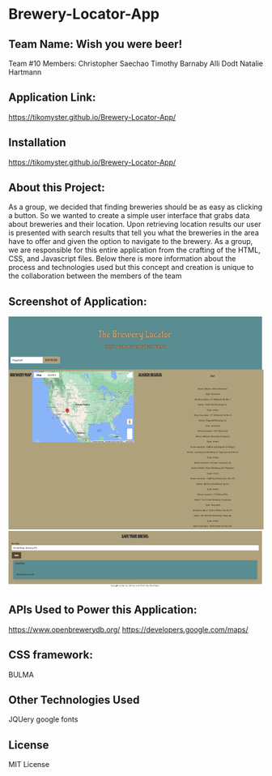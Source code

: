 # Brewery-Locator-App
## Team Name: Wish you were beer!

Team #10
Members: 
Christopher Saechao
Timothy Barnaby
Alli Dodt
Natalie Hartmann

## Application Link:
https://tikomyster.github.io/Brewery-Locator-App/

## Installation
https://tikomyster.github.io/Brewery-Locator-App/

## About this Project: 
As a group, we decided that finding breweries should be as easy as clicking a button. So we wanted to create a simple user interface that grabs data about breweries and their location. Upon retrieving location results our user is presented with search results that tell you what the breweries in the area have to offer and given the option to navigate to the brewery.
As a group, we are responsible for this entire application from the crafting of the HTML, CSS, and Javascript files.  Below there is more information about the process and technologies used but this concept and creation is unique to the collaboration between the members of the team



## Screenshot of Application:

![](assets/screenshot_Brewery_Locator.html.png)

## APIs Used to Power this Application: 
https://www.openbrewerydb.org/
https://developers.google.com/maps/

## CSS framework:
BULMA

## Other Technologies Used
JQUery
google fonts

## License
MIT License
